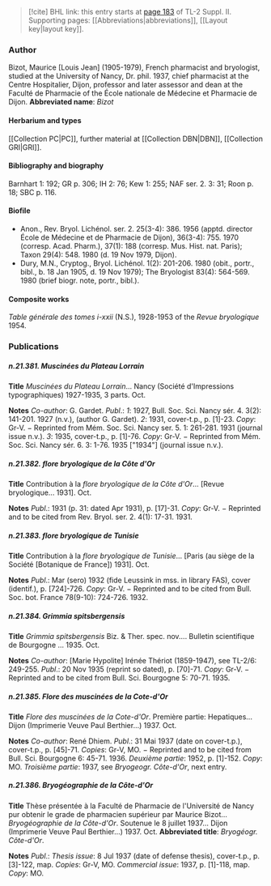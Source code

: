 > [!cite] BHL link: this entry starts at [page 183](https://www.biodiversitylibrary.org/page/33265380) of TL-2 Suppl. II.
> Supporting pages: [[Abbreviations|abbreviations]], [[Layout key|layout key]].

### Author

Bizot, Maurice \[Louis Jean\] (1905-1979), French pharmacist and bryologist, studied at the University of Nancy, Dr. phil. 1937, chief pharmacist at the Centre Hospitalier, Dijon, professor and later assessor and dean at the Faculté de Pharmacie of the École nationale de Médecine et Pharmacie de Dijon. 
**Abbreviated name**: *Bizot*

#### Herbarium and types

[[Collection PC|PC]], further material at [[Collection DBN|DBN]], [[Collection GRI|GRI]].

#### Bibliography and biography

Barnhart 1: 192; GR p. 306; IH 2: 76; Kew 1: 255; NAF ser. 2. 3: 31; Roon p. 18; SBC p. 116.

#### Biofile

- Anon., Rev. Bryol. Lichénol. ser. 2. 25(3-4): 386. 1956 (apptd. director École de Médecine et de Pharmacie de Dijon), 36(3-4): 755. 1970 (corresp. Acad. Pharm.), 37(1): 188 (corresp. Mus. Hist. nat. Paris); Taxon 29(4): 548. 1980 (d. 19 Nov 1979, Dijon).
- Dury, M.N., Cryptog., Bryol. Lichénol. 1(2): 201-206. 1980 (obit., portr., bibl., b. 18 Jan 1905, d. 19 Nov 1979); The Bryologist 83(4): 564-569. 1980 (brief biogr. note, portr., bibl.).

#### Composite works

*Table générale des tomes i-xxii* (N.S.), 1928-1953 of the *Revue bryologique* 1954.

### Publications

##### n.21.381. Muscinées du Plateau Lorrain

**Title**
*Muscinées du Plateau Lorrain*... Nancy (Société d'Impressions typographiques) 1927-1935, 3 parts. Oct.

**Notes**
*Co-author*: G. Gardet.
*Publ*.: *1*: 1927, Bull. Soc. Sci. Nancy sér. 4. 3(2): 141-201. 1927 (n.v.), (author G. Gardet).
*2*: 1931, cover-t.p., p. \[1\]-23. *Copy*: Gr-V. − Reprinted from Mém. Soc. Sci. Nancy ser. 5. 1: 261-281. 1931 (journal issue n.v.).
*3*: 1935, cover-t.p., p. \[1\]-76. *Copy*: Gr-V. − Reprinted from Mém. Soc. Sci. Nancy sér. 6. 3: 1-76. 1935 \["1934"\] (journal issue n.v.).

##### n.21.382. flore bryologique de la Côte d'Or

**Title**
Contribution à la *flore bryologique de la Côte d'Or*... \[Revue bryologique... 1931\]. Oct.

**Notes**
*Publ*.: 1931 (p. 31: dated Apr 1931), p. \[17\]-31. *Copy*: Gr-V. − Reprinted and to be cited from Rev. Bryol. ser. 2. 4(1): 17-31. 1931.

##### n.21.383. flore bryologique de Tunisie

**Title**
Contribution à la *flore bryologique de Tunisie*... \[Paris (au siège de la Société \[Botanique de France\]) 1931\]. Oct.

**Notes**
*Publ*.: Mar (sero) 1932 (fide Leussink in mss. in library FAS), cover (identif.), p. \[724\]-726.
*Copy*: Gr-V. − Reprinted and to be cited from Bull. Soc. bot. France 78(9-10): 724-726. 1932.

##### n.21.384. Grimmia spitsbergensis

**Title**
*Grimmia spitsbergensis* Biz. & Ther. spec. nov.... Bulletin scientifique de Bourgogne ... 1935. Oct.

**Notes**
*Co-author*: \[Marie Hypolite\] Irénée Thériot (1859-1947), see TL-2/6: 249-255.
*Publ*.: 20 Nov 1935 (reprint so dated), p. \[70\]-71. *Copy*: Gr-V. − Reprinted and to be cited from Bull. Sci. Bourgogne 5: 70-71. 1935.

##### n.21.385. Flore des muscinées de la Cote-d'Or

**Title**
*Flore des muscinées de la Cote-d'Or*. Première partie: Hepatiques... Dijon (Imprimerie Veuve Paul Berthier...) 1937. Oct.

**Notes**
*Co-author*: René Dhiem.
*Publ*.: 31 Mai 1937 (date on cover-t.p.), cover-t.p., p. \[45\]-71. *Copies*: Gr-V, MO. − Reprinted and to be cited from Bull. Sci. Bourgogne 6: 45-71. 1936.
*Deuxième partie*: 1952, p. \[1\]-152. *Copy*: MO.
*Troisième partie*: 1937, see *Bryogeogr. Côte-d'Or*, next entry.

##### n.21.386. Bryogéographie de la Côte-d'Or

**Title**
Thèse présentée à la Faculté de Pharmacie de l'Université de Nancy pur obtenir le grade de pharmacien supérieur par Maurice Bizot... *Bryogéographie de la Côte-d'Or*. Soutenue le 8 juillet 1937... Dijon (Imprimerie Veuve Paul Berthier...) 1937. Oct.
**Abbreviated title**: *Bryogéogr. Côte-d'Or*.

**Notes**
*Publ*.: *Thesis issue*: 8 Jul 1937 (date of defense thesis), cover-t.p., p. \[3\]-122, map. *Copies*: Gr-V, MO.
*Commercial issue*: 1937, p. \[1\]-118, map. *Copy*: MO.

